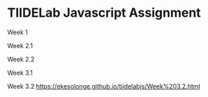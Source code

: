 # TIIDELab Javascript Assignment

Week 1

Week 2.1

Week 2.2

Week 3.1

Week 3.2 https://ekesolonge.github.io/tiidelabjs/Week%203.2.html
